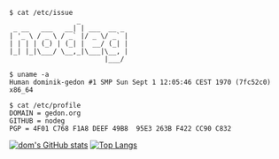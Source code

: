 ```
$ cat /etc/issue
                 _            
 _ __   ___   __| | ___  __ _ 
| '_ \ / _ \ / _` |/ _ \/ _` |
| | | | (_) | (_| |  __/ (_| |
|_| |_|\___/ \__,_|\___|\__, |
                        |___/

$ uname -a
Human dominik-gedon #1 SMP Sun Sept 1 12:05:46 CEST 1970 (7fc52c0) x86_64

$ cat /etc/profile
DOMAIN = gedon.org
GITHUB = nodeg
PGP = 4F01 C768 F1A8 DEEF 49B8  95E3 263B F422 CC90 C832
```
[![dom's GitHub stats](https://github-readme-stats.vercel.app/api?username=nodeg&count_private=true&show_icons=true&theme=dracula)](https://github.com/anuraghazra/github-readme-stats)
[![Top Langs](https://github-readme-stats.vercel.app/api/top-langs/?username=dgedon&layout=compact&theme=dracula&langs_count=8)](https://github.com/anuraghazra/github-readme-stats)
